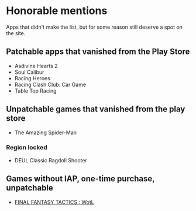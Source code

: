 # Honorable mentions

Apps that didn't make the list, but for some reason still deserve a spot on the site.

## Patchable apps that vanished from the Play Store

- Asdivine Hearts 2
- Soul Calibur
- Racing Heroes 
- Racing Clash Club: Car Game
- Table Top Racing

## Unpatchable games that vanished from the play store

- The Amazing Spider-Man

### Region locked

- DEUL Classic Ragdoll Shooter

## Games without IAP, one-time purchase, unpatchable

- [FINAL FANTASY TACTICS : WotL](https://play.google.com/store/apps/details?id=com.square_enix.android_googleplay.FFT_en2)

